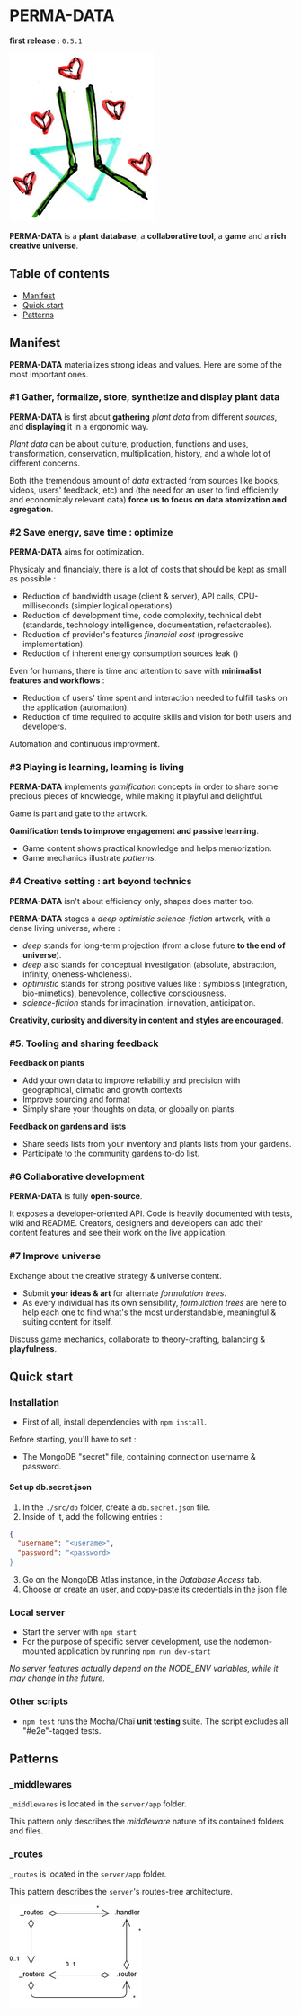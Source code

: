 # PERMA-DATA
**first release :** `0.5.1`

![PERMA-DATA logo: data and grow symbols + heart butterflies](https://raw.githubusercontent.com/Skaant/perma-data-5/master/doc/images/perma-data-logo.jpg)

**PERMA-DATA** is a **plant database**, a **collaborative tool**, a **game** and a **rich creative universe**.

## Table of contents
* [Manifest](#perma-data-manifest)
* [Quick start](#quick-start)
* [Patterns](#patterns)

## Manifest
**PERMA-DATA** materializes strong ideas and values. Here are some of the most important ones.

### #1 Gather, formalize, store, synthetize and display plant data
**PERMA-DATA** is first about **gathering** *plant data* from different *sources*, and **displaying** it in a ergonomic way.

*Plant data* can be about culture, production, functions and uses, transformation, conservation, multiplication, history, and a whole lot of different concerns.

Both (the tremendous amount of *data* extracted from sources like books, videos, users' feedback, etc) and (the need for an user to find efficiently and economicaly relevant data) **force us to focus on data atomization and agregation**.

### #2 **Save energy, save time : optimize**
**PERMA-DATA** aims for optimization.

Physicaly and financialy, there is a lot of costs that should be kept as small as possible :
* Reduction of bandwidth usage (client & server), API calls, CPU-milliseconds (simpler logical operations).
* Reduction of development time, code complexity, technical debt (standards, technology intelligence, documentation, refactorables).
* Reduction of provider's features *financial cost* (progressive implementation).
* Reduction of inherent energy consumption sources leak ()

Even for humans, there is time and attention to save with **minimalist features and workflows** :
* Reduction of users' time spent and interaction needed to fulfill tasks on the application (automation).
* Reduction of time required to acquire skills and vision for both users and developers.

Automation and continuous improvment.

### #3 **Playing is learning, learning is living**
**PERMA-DATA** implements *gamification* concepts in order to share some precious pieces of knowledge, while making it playful and delightful.

Game is part and gate to the artwork.

**Gamification tends to improve engagement and passive learning**.
* Game content shows practical knowledge and helps memorization.
* Game mechanics illustrate *patterns*.

### #4 **Creative setting : art beyond technics**
**PERMA-DATA** isn't about efficiency only, shapes does matter too. 

**PERMA-DATA** stages a *deep optimistic science-fiction* artwork, with a dense living universe, where :
* *deep* stands for long-term projection (from a close future **to the end of universe**).
* *deep* also stands for conceptual investigation (absolute, abstraction, infinity, oneness-wholeness).
* *optimistic* stands for strong positive values like : symbiosis (integration, bio-mimetics), benevolence, collective consciousness.
* *science-fiction* stands for imagination, innovation, anticipation.

**Creativity, curiosity and diversity in content and styles are encouraged**.

### #5. Tooling and sharing feedback
**Feedback on plants**
* Add your own data to improve reliability and precision with geographical, climatic and growth contexts
* Improve sourcing and format
* Simply share your thoughts on data, or globally on plants.

**Feedback on gardens and lists**
* Share seeds lists from your inventory and plants lists from your gardens.
* Participate to the community gardens to-do list.

### #6 Collaborative development
**PERMA-DATA** is fully **open-source**.

It exposes a developer-oriented API. Code is heavily documented with tests, wiki and README.
Creators, designers and developers can add their content features and see their work on the live application.

### #7 Improve universe
Exchange about the creative strategy & universe content.
* Submit **your ideas & art** for alternate *formulation trees*.
* As every individual has its own sensibility, *formulation trees* are here to help each one to find what's the most understandable, meaningful & suiting content for itself.

Discuss game mechanics, collaborate to theory-crafting, balancing & **playfulness**.

## Quick start

### Installation
* First of all, install dependencies with `npm install`.

Before starting, you'll have to set :
* The MongoDB "secret" file, containing connection username & password.

#### Set up db.secret.json
1. In the `./src/db` folder, create a `db.secret.json` file.
2. Inside of it, add the following entries :

```json
{
  "username": "<userame>",
  "password": "<password>
}
```

3. Go on the MongoDB Atlas instance, in the *Database Access* tab.
4. Choose or create an user, and copy-paste its credentials in the json file.

### Local server
* Start the server with `npm start`
* For the purpose of specific server development, use the nodemon-mounted application by running `npm run dev-start`

*No server features actually depend on the NODE_ENV variables, while it may change in the future.*

### Other scripts
* `npm test` runs the Mocha/Chaï **unit testing** suite.
The script excludes all "#e2e"-tagged tests.

## Patterns

### \_middlewares
`_middlewares` is located in the `server/app` folder.

This pattern only describes the *middleware* nature of its contained folders and files.

### \_routes
`_routes` is located in the `server/app` folder.

This pattern describes the `server`'s routes-tree architecture.

![\_routes pattern diagram](https://raw.githubusercontent.com/Skaant/perma-data-5/master/doc/images/_routers.pattern.jpg)
